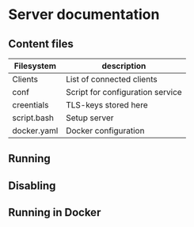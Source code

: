 <h1>Server documentation</h1>

<h2>Content files</h2>


|Filesystem|description|
|----------|-----------|
|Clients|List of connected clients|
|conf|Script for configuration service |
|creentials|TLS-keys stored here|
|script.bash|Setup server|
|docker.yaml|Docker configuration|

<h2>Running</h2>

<h2>Disabling</h2>

<h2>Running in Docker</h2>